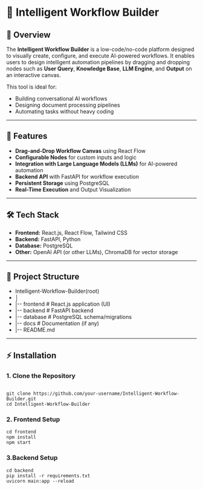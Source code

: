 # 🧠 Intelligent Workflow Builder

## 📌 Overview
The **Intelligent Workflow Builder** is a low-code/no-code platform designed to visually create, configure, and execute AI-powered workflows. It enables users to design intelligent automation pipelines by dragging and dropping nodes such as **User Query**, **Knowledge Base**, **LLM Engine**, and **Output** on an interactive canvas.

This tool is ideal for:
- Building conversational AI workflows  
- Designing document processing pipelines  
- Automating tasks without heavy coding  

---

## 🚀 Features
- **Drag-and-Drop Workflow Canvas** using React Flow  
- **Configurable Nodes** for custom inputs and logic  
- **Integration with Large Language Models (LLMs)** for AI-powered automation  
- **Backend API** with FastAPI for workflow execution  
- **Persistent Storage** using PostgreSQL  
- **Real-Time Execution** and Output Visualization  

---

## 🛠 Tech Stack
- **Frontend:** React.js, React Flow, Tailwind CSS  
- **Backend:** FastAPI, Python  
- **Database:** PostgreSQL  
- **Other:** OpenAI API (or other LLMs), ChromaDB for vector storage  

---

## 📂 Project Structure


-  Intelligent-Workflow-Builder(root)
-  │
-  |-- frontend         # React.js application (UI)
-  |-- backend          # FastAPI backend
-  |-- database         # PostgreSQL schema/migrations
-  |-- docs             # Documentation (if any)
-  |-- README.md



---

## ⚡ Installation

### 1. Clone the Repository
```

git clone https://github.com/your-username/Intelligent-Workflow-Builder.git
cd Intelligent-Workflow-Builder
```

### 2. Frontend Setup

```
cd frontend
npm install
npm start
```


### 3.Backend Setup

```
cd backend
pip install -r requirements.txt
uvicorn main:app --reload
```
